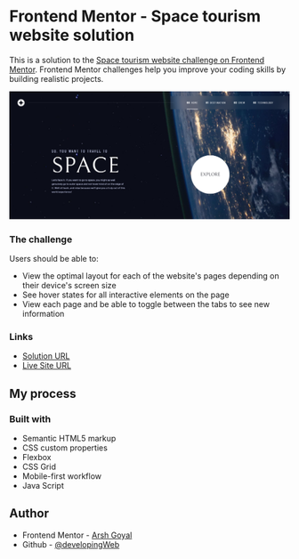# Frontend Mentor - Space tourism website solution

This is a solution to the [Space tourism website challenge on Frontend Mentor](https://www.frontendmentor.io/challenges/space-tourism-multipage-website-gRWj1URZ3). Frontend Mentor challenges help you improve your coding skills by building realistic projects. 

![](assets/shared/screenshot.png)

### The challenge

Users should be able to:

- View the optimal layout for each of the website's pages depending on their device's screen size
- See hover states for all interactive elements on the page
- View each page and be able to toggle between the tabs to see new information


### Links

- [Solution URL](https://www.frontendmentor.io/solutions/space-tourism-website-igWosQVmb)
- [Live Site URL](https://space-tourism-developingweb.vercel.app)

## My process

### Built with

- Semantic HTML5 markup
- CSS custom properties
- Flexbox
- CSS Grid
- Mobile-first workflow
- Java Script


## Author

- Frontend Mentor - [Arsh Goyal](https://www.frontendmentor.io/profile/developingWeb)
- Github - [@developingWeb](https://www.github.com/developingWeb)
